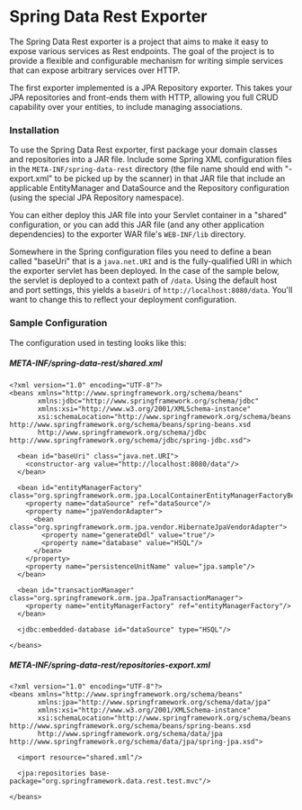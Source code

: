# Spring Data Rest Exporter

The Spring Data Rest exporter is a project that aims to make it easy to expose various
services as Rest endpoints. The goal of the project is to provide a flexible and configurable
mechanism for writing simple services that can expose arbitrary services over HTTP.

The first exporter implemented is a JPA Repository exporter. This takes your JPA repositories
and front-ends them with HTTP, allowing you full CRUD capability over your entities, to include
managing associations.

### Installation

To use the Spring Data Rest exporter, first package your domain classes and repositories into a JAR
file. Include some Spring XML configuration files in the `META-INF/spring-data-rest` directory (the
file name should end with "-export.xml" to be picked up by the scanner) in that JAR file that include
an applicable EntityManager and DataSource and the Repository configuration (using the special JPA
Repository namespace).

You can either deploy this JAR file into your Servlet container in a "shared" configuration, or you
can add this JAR file (and any other application dependencies) to the exporter WAR file's `WEB-INF/lib`
directory.

Somewhere in the Spring configuration files you need to define a bean called "baseUri" that is a
`java.net.URI` and is the fully-qualified URI in which the exporter servlet has been deployed. In the
case of the sample below, the servlet is deployed to a context path of `/data`. Using the default
host and port settings, this yields a `baseUri` of `http://localhost:8080/data`. You'll want to change
this to reflect your deployment configuration.

### Sample Configuration

The configuration used in testing looks like this:

##### META-INF/spring-data-rest/shared.xml

    <?xml version="1.0" encoding="UTF-8"?>
    <beans xmlns="http://www.springframework.org/schema/beans"
           xmlns:jdbc="http://www.springframework.org/schema/jdbc"
           xmlns:xsi="http://www.w3.org/2001/XMLSchema-instance"
           xsi:schemaLocation="http://www.springframework.org/schema/beans http://www.springframework.org/schema/beans/spring-beans.xsd
           http://www.springframework.org/schema/jdbc http://www.springframework.org/schema/jdbc/spring-jdbc.xsd">

      <bean id="baseUri" class="java.net.URI">
        <constructor-arg value="http://localhost:8080/data"/>
      </bean>

      <bean id="entityManagerFactory" class="org.springframework.orm.jpa.LocalContainerEntityManagerFactoryBean">
        <property name="dataSource" ref="dataSource"/>
        <property name="jpaVendorAdapter">
          <bean class="org.springframework.orm.jpa.vendor.HibernateJpaVendorAdapter">
            <property name="generateDdl" value="true"/>
            <property name="database" value="HSQL"/>
          </bean>
        </property>
        <property name="persistenceUnitName" value="jpa.sample"/>
      </bean>

      <bean id="transactionManager" class="org.springframework.orm.jpa.JpaTransactionManager">
        <property name="entityManagerFactory" ref="entityManagerFactory"/>
      </bean>

      <jdbc:embedded-database id="dataSource" type="HSQL"/>

    </beans>

##### META-INF/spring-data-rest/repositories-export.xml

    <?xml version="1.0" encoding="UTF-8"?>
    <beans xmlns="http://www.springframework.org/schema/beans"
           xmlns:jpa="http://www.springframework.org/schema/data/jpa"
           xmlns:xsi="http://www.w3.org/2001/XMLSchema-instance"
           xsi:schemaLocation="http://www.springframework.org/schema/beans http://www.springframework.org/schema/beans/spring-beans.xsd
           http://www.springframework.org/schema/data/jpa http://www.springframework.org/schema/data/jpa/spring-jpa.xsd">

      <import resource="shared.xml"/>

      <jpa:repositories base-package="org.springframework.data.rest.test.mvc"/>

    </beans>

